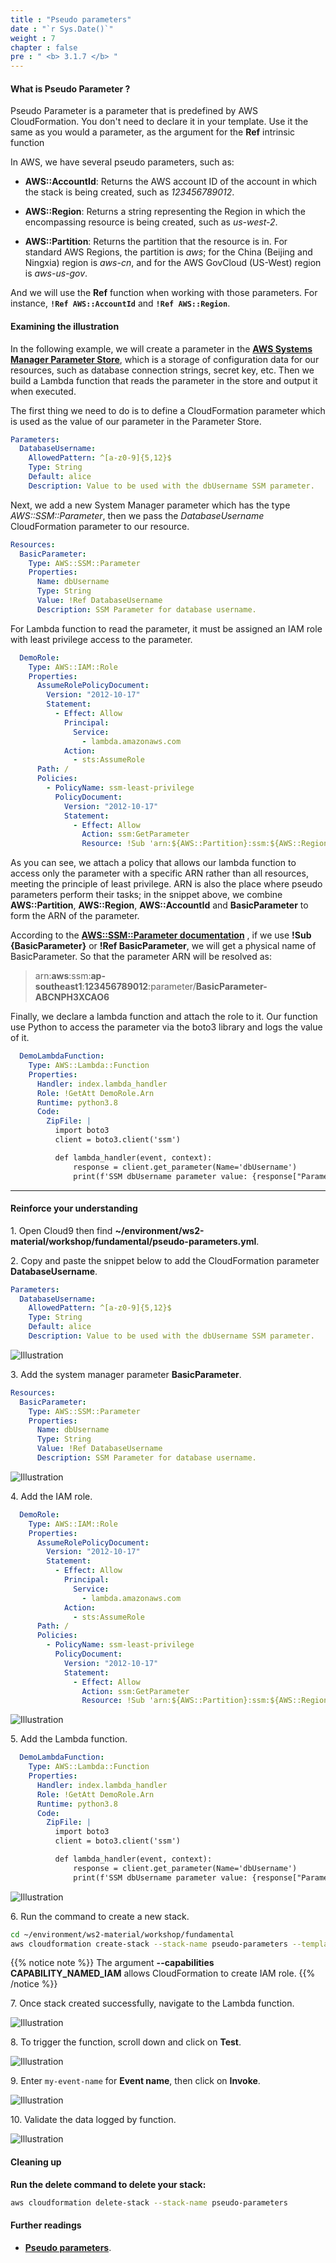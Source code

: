 ```yaml
---
title : "Pseudo parameters"
date : "`r Sys.Date()`"
weight : 7
chapter : false
pre : " <b> 3.1.7 </b> "
---
```


#### What is Pseudo Parameter ?

Pseudo Parameter is a parameter that is predefined by AWS CloudFormation. You don't need to declare it in your template. Use it the same as you would a parameter, as the argument for the **Ref** intrinsic function

In AWS, we have several pseudo parameters, such as:

* **AWS::AccountId**: Returns the AWS account ID of the account in which the stack is being created, such as *123456789012*.

* **AWS::Region**: Returns a string representing the Region in which the encompassing resource is being created, such as *us-west-2*.

* **AWS::Partition**: Returns the partition that the resource is in. For standard AWS Regions, the partition is *aws*; for the China (Beijing and Ningxia) region is *aws-cn*, and for the AWS GovCloud (US-West) region is *aws-us-gov*.

And we will use the **Ref** function when working with those parameters. For instance, **```!Ref AWS::AccountId```** and **```!Ref AWS::Region```**.

#### Examining the illustration

In the following example, we will create a parameter in the **[AWS Systems Manager Parameter Store](https://docs.aws.amazon.com/systems-manager/latest/userguide/systems-manager-parameter-store.html)**, which is a storage of configuration data for our resources, such as database connection strings, secret key, etc. Then we build a Lambda function that reads the parameter in the store and output it when executed.

The first thing we need to do is to define a CloudFormation parameter which is used as the value of our parameter in the Parameter Store.

```yaml
Parameters:
  DatabaseUsername:
    AllowedPattern: ^[a-z0-9]{5,12}$
    Type: String
    Default: alice
    Description: Value to be used with the dbUsername SSM parameter. 
```

Next, we add a new System Manager parameter which has the type *AWS::SSM::Parameter*, then we pass the *DatabaseUsername* CloudFormation parameter to our resource.

```yaml
Resources:
  BasicParameter:
    Type: AWS::SSM::Parameter
    Properties:
      Name: dbUsername
      Type: String
      Value: !Ref DatabaseUsername
      Description: SSM Parameter for database username.
```

For Lambda function to read the parameter, it must be assigned an IAM role with least privilege access to the parameter. 

```yaml
  DemoRole:
    Type: AWS::IAM::Role
    Properties:
      AssumeRolePolicyDocument:
        Version: "2012-10-17"
        Statement:
          - Effect: Allow
            Principal:
              Service:
                - lambda.amazonaws.com
            Action:
              - sts:AssumeRole
      Path: /
      Policies:
        - PolicyName: ssm-least-privilege
          PolicyDocument:
            Version: "2012-10-17"
            Statement:
              - Effect: Allow
                Action: ssm:GetParameter
                Resource: !Sub 'arn:${AWS::Partition}:ssm:${AWS::Region}:${AWS::AccountId}:parameter/${BasicParameter}'
```

As you can see, we attach a policy that allows our lambda function to access only the parameter with a specific ARN rather than all resources, meeting the principle of least privilege. ARN is also the place where pseudo parameters perform their tasks; in the snippet above, we combine **AWS::Partition**, **AWS::Region**, **AWS::AccountId** and **BasicParameter** to form the ARN of the parameter. 

According to the **[AWS::SSM::Parameter documentation](https://docs.aws.amazon.com/AWSCloudFormation/latest/UserGuide/aws-resource-ssm-parameter.html)** , if we use **!Sub {BasicParameter}** or **!Ref BasicParameter**, we will get a physical name of BasicParameter. So that the parameter ARN will be resolved as:

> arn:**aws**:ssm:**ap-southeast1**:**123456789012**:parameter/**BasicParameter-ABCNPH3XCAO6**

Finally, we declare a lambda function and attach the role to it. Our function use Python to access the parameter via the boto3 library and logs the value of it.

```yaml
  DemoLambdaFunction:
    Type: AWS::Lambda::Function
    Properties:
      Handler: index.lambda_handler
      Role: !GetAtt DemoRole.Arn
      Runtime: python3.8
      Code:
        ZipFile: |
          import boto3
          client = boto3.client('ssm')

          def lambda_handler(event, context):
              response = client.get_parameter(Name='dbUsername')
              print(f'SSM dbUsername parameter value: {response["Parameter"]["Value"]}')
```

___

#### Reinforce your understanding

1\. Open Cloud9 then find **~/environment/ws2-material/workshop/fundamental/pseudo-parameters.yml**.

2\. Copy and paste the snippet below to add the CloudFormation parameter **DatabaseUsername**.

```yaml
Parameters:
  DatabaseUsername:
    AllowedPattern: ^[a-z0-9]{5,12}$
    Type: String
    Default: alice
    Description: Value to be used with the dbUsername SSM parameter.
```

![Illustration](/images/3.1.7-PseudoParams/1.png)

3\. Add the system manager parameter **BasicParameter**.

```yaml
Resources:
  BasicParameter:
    Type: AWS::SSM::Parameter
    Properties:
      Name: dbUsername
      Type: String
      Value: !Ref DatabaseUsername
      Description: SSM Parameter for database username.
```

![Illustration](/images/3.1.7-PseudoParams/2.png)

4\. Add the IAM role.

```yaml
  DemoRole:
    Type: AWS::IAM::Role
    Properties:
      AssumeRolePolicyDocument:
        Version: "2012-10-17"
        Statement:
          - Effect: Allow
            Principal:
              Service:
                - lambda.amazonaws.com
            Action:
              - sts:AssumeRole
      Path: /
      Policies:
        - PolicyName: ssm-least-privilege
          PolicyDocument:
            Version: "2012-10-17"
            Statement:
              - Effect: Allow
                Action: ssm:GetParameter
                Resource: !Sub 'arn:${AWS::Partition}:ssm:${AWS::Region}:${AWS::AccountId}:parameter/${BasicParameter}'
```

![Illustration](/images/3.1.7-PseudoParams/3.png)

5\. Add the Lambda function.

```yaml
  DemoLambdaFunction:
    Type: AWS::Lambda::Function
    Properties:
      Handler: index.lambda_handler
      Role: !GetAtt DemoRole.Arn
      Runtime: python3.8
      Code:
        ZipFile: |
          import boto3
          client = boto3.client('ssm')

          def lambda_handler(event, context):
              response = client.get_parameter(Name='dbUsername')
              print(f'SSM dbUsername parameter value: {response["Parameter"]["Value"]}')
```

![Illustration](/images/3.1.7-PseudoParams/4.png)

6\. Run the command to create a new stack.

```bash
cd ~/environment/ws2-material/workshop/fundamental
aws cloudformation create-stack --stack-name pseudo-parameters --template-body file://pseudo-parameters.yml --capabilities CAPABILITY_NAMED_IAM
```

{{% notice note %}}
The argument **--capabilities CAPABILITY_NAMED_IAM** allows CloudFormation to create IAM role.
{{% /notice %}}

7\. Once stack created successfully, navigate to the Lambda function.

![Illustration](/images/3.1.7-PseudoParams/5.png)

8\. To trigger the function, scroll down and click on **Test**.

![Illustration](/images/3.1.7-PseudoParams/6.png)

9\. Enter `my-event-name` for **Event name**, then click on **Invoke**.

![Illustration](/images/3.1.7-PseudoParams/7.png)

10\. Validate the data logged by function.

![Illustration](/images/3.1.7-PseudoParams/8.png)

#### Cleaning up

**Run the delete command to delete your stack:**

```bash
aws cloudformation delete-stack --stack-name pseudo-parameters
```

#### Further readings

* **[Pseudo parameters](https://docs.aws.amazon.com/AWSCloudFormation/latest/UserGuide/pseudo-parameter-reference.html)**.